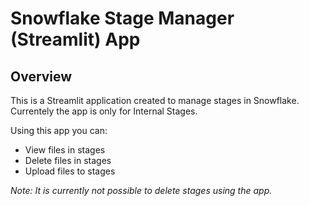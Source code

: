 # Snowflake Stage Manager (Streamlit) App
## Overview
This is a Streamlit application created to manage stages in Snowflake. Currentely the app is only for Internal Stages.

Using this app you can:
* View files in stages
* Delete files in stages
* Upload files to stages

_Note: It is currently not possible to delete stages using the app._
